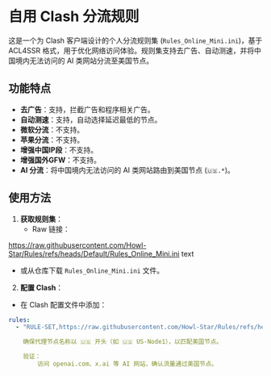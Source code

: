 # 自用 Clash 分流规则

这是一个为 Clash 客户端设计的个人分流规则集 (`Rules_Online_Mini.ini`)，基于 ACL4SSR 格式，用于优化网络访问体验。规则集支持去广告、自动测速，并将中国境内无法访问的 AI 类网站分流至美国节点。

## 功能特点
- **去广告**：支持，拦截广告和程序相关广告。
- **自动测速**：支持，自动选择延迟最低的节点。
- **微软分流**：不支持。
- **苹果分流**：不支持。
- **增强中国IP段**：不支持。
- **增强国外GFW**：不支持。
- **AI 分流**：将中国境内无法访问的 AI 类网站路由到美国节点 (`🇺🇸.*`)。

## 使用方法
1. **获取规则集**：
   - Raw 链接：

https://raw.githubusercontent.com/Howl-Star/Rules/refs/heads/Default/Rules_Online_Mini.ini
text
- 或从仓库下载 `Rules_Online_Mini.ini` 文件。

2. **配置 Clash**：
- 在 Clash 配置文件中添加：
```yaml
rules:
  - "RULE-SET,https://raw.githubusercontent.com/Howl-Star/Rules/refs/heads/Default/Rules_Online_Mini.ini,💬 AI大模型"

    确保代理节点名称以 🇺🇸 开头（如 🇺🇸 US-Node1），以匹配美国节点。

    验证：
        访问 openai.com、x.ai 等 AI 网站，确认流量通过美国节点。
